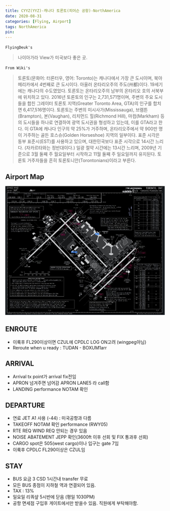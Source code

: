 ```yaml
---
title: CYYZ(YYZ)-캐나다 토론토(피어슨 공항)-NorthAmerica
date: 2020-08-31
categories: [Flying, Airport]
tags: NorthAmerica
pin:
---
```

`FlyingDeuk's`
>나이아가라 View가 미국보다 좋은 곳.

`From Wiki's`
>토론토(문화어: 터론터우, 영어: Toronto)는 캐나다에서 가장 큰 도시이며, 북아메리카에서 4번째로 큰 도시이다. 아울러 온타리오주의 주도(州都)이다. 19세기에는 캐나다의 수도였었다. 토론토는 온타리오주의 남부의 온타리오 호의 서북부에 위치하고 있다. 2016년 토론토의 인구는 2,731,571명이며, 주변의 주요 도시들을 합친 그레이터 토론토 지역(Greater Toronto Area, GTA)의 인구를 합치면 6,417,516명이다. 토론토는 주변의 미시사가(Mississauga), 브램튼(Brampton), 본(Vaughan), 리치먼드 힐(Richmond Hill), 마컴(Markham) 등의 도시들을 하나로 연결하여 광역 도시권을 형성하고 있는데, 이를 GTA라고 한다. 이 GTA에 캐나다 인구의 약 25%가 거주하며, 온타리오주에서 약 900만 명이 거주하는 골든 호스슈(Golden Horseshoe) 지역의 일부이다. 표준 시각은 동부 표준시(EST)를 사용하고 있으며, 대한민국보다 표준 시각으로 14시간 느리다. (자카르타와는 정반대이다.) 일광 절약 시간에는 13시간 느리며, 2009년 기준으로 3월 둘째 주 월요일부터 시작하고 11월 둘째 주 일요일까지 유지된다. 토론토 거주자들을 흔히 토론토니안(Torontonians)이라고 부른다.

## Airport Map
![yyz](/img/flying/airport/yyz_ap.jpg)


## ENROUTE
- 이륙후 FL290이상이면 CZUL에 CPDLC LOG ON고려 (wingpeg아님)
- Reroute when u ready : TUDAN - BOXUM1arr

## ARRIVAL
- Arrival tx point가 arrival fix전임
- APRON 넘겨주면 넘어감 APRON LANE5 라 call함
- LANDING performance NOTAM 확인

## DEPARTURE
- 연료 JET A1 사용 (-44) : 미국공항과 다름
- TAKEOFF NOTAM 확인 performance (RWY05)
- RTE REQ WIND REQ 안되는 경우 있음
- NOISE ABATEMENT JEPP 확인(3600ft 이후 선회 및 FIX 통과후 선회)
- CARGO spot은 505(west cargo)이나 입구는 gate 7임
- 이륙후 CPDLC FL290이상은 CZUL임

## STAY
- BUS 요금 3 CSD 1시간내 transfer 무료
- 모든 BUS 종점이 지하철 역과 연결되어 있음.
- TAX : 13%
- 일요일 리쿼샾 5시반에 닫음 (평일 1030PM)
- 공항 면세점 구입후 게이트에서만 받을수 있음. 직원에게 부탁해야함.
